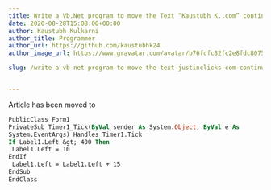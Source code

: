 ```yaml
---
title: Write a Vb.Net program to move the Text “Kaustubh K..com” continuously from Left to Right.
date: 2020-08-28T15:08:00+00:00
author: Kaustubh Kulkarni
author_title: Programmer
author_url: https://github.com/kaustubhk24
author_image_url: https://www.gravatar.com/avatar/b76fcfc82fc2e8fdc8075636f1735f61?s=200

slug: /write-a-vb-net-program-to-move-the-text-justinclicks-com-continuously-from-left-to-right/


---
```

Article has been moved to
```vb title="file.vb"
PublicClass Form1
PrivateSub Timer1_Tick(ByVal sender As System.Object, ByVal e As
System.EventArgs) Handles Timer1.Tick
If Label1.Left &gt; 400 Then
 Label1.Left = 10
EndIf
 Label1.Left = Label1.Left + 15
EndSub
EndClass
```